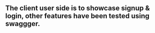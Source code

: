 ## The client user side is to showcase signup & login, other features have been tested using swaggger.